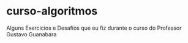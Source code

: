# curso-algoritmos
 Alguns Exercicios e Desafios que eu fiz durante o curso do Professor Gustavo Guanabara
